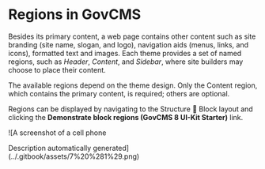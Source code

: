 # Regions in GovCMS

Besides its primary content, a web page contains other content such as site branding \(site name, slogan, and logo\), navigation aids \(menus, links, and icons\), formatted text and images. Each theme provides a set of named regions, such as _Header_, _Content_, and _Sidebar_, where site builders may choose to place their content.

The available regions depend on the theme design. Only the Content region, which contains the primary content, is required; others are optional.

Regions can be displayed by navigating to the Structure  Block layout and clicking the **Demonstrate block regions \(GovCMS 8 UI-Kit Starter\)** link.

![A screenshot of a cell phone

Description automatically generated](../.gitbook/assets/7%20%281%29.png)

